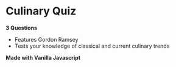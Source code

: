 # Culinary Quiz

**3 Questions**
- Features Gordon Ramsey 
- Tests your knowledge of classical and current culinary trends

**Made with Vanilla Javascript**
